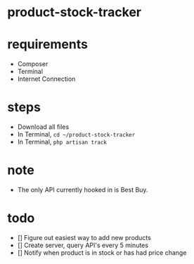 # product-stock-tracker

# requirements
- Composer
- Terminal
- Internet Connection

# steps
- Download all files
- In Terminal, `cd ~/product-stock-tracker`
- In Terminal, `php artisan track`

# note
- The only API currently hooked in is Best Buy.

# todo
- [] Figure out easiest way to add new products
- [] Create server, query API's every 5 minutes
- [] Notify when product is in stock or has had price change
